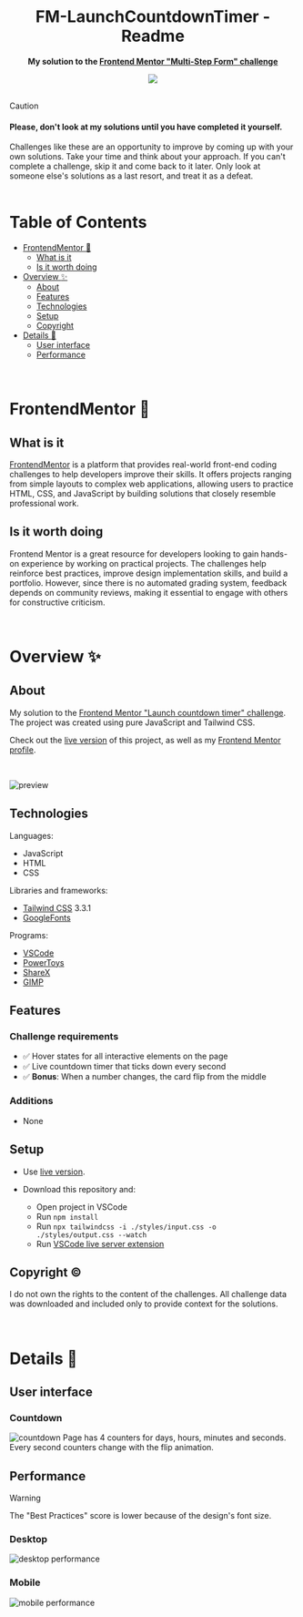 <h1 align="center">FM-LaunchCountdownTimer - Readme</h1>
<p align="center">
  <strong>
    My solution to the <a href="https://www.frontendmentor.io/challenges/multistep-form-YVAnSdqQBJ" target="_blank">Frontend Mentor "Multi-Step Form" challenge</a>
  </strong>
</p>
<div align="center">
  <a href="https://www.frontendmentor.io/home">
    <img src="_for_readme/banner.jpg?">
  </a>
</div>

<br>

> [!CAUTION]  
> <h4>Please, don't look at my solutions until you have completed it yourself.</h4>
> Challenges like these are an opportunity to improve by coming up with your own solutions. Take your time and think about your approach.  
> If you can't complete a challenge, skip it and come back to it later. Only look at someone else's solutions as a last resort, and treat it as a defeat.

<br>

# Table of Contents
* [FrontendMentor :thinking:](#frontendmentor-thinking)
  * [What is it](#what-is-it)
  * [Is it worth doing](#is-it-worth-doing)
* [Overview :sparkles:](#overview-sparkles)
  * [About](#about)
  * [Features](#features)
  * [Technologies](#technologies)
  * [Setup](#setup)
  * [Copyright](#copyright-copyright)
* [Details :scroll:](#details-scroll)
  * [User interface](#user-interface)
  * [Performance](#performance)

<br>

# FrontendMentor :thinking:

## What is it
[FrontendMentor](https://www.frontendmentor.io/home) is a platform that provides real-world front-end coding challenges to help developers improve their skills. It offers projects ranging from simple layouts to complex web applications, allowing users to practice HTML, CSS, and JavaScript by building solutions that closely resemble professional work.  

## Is it worth doing
Frontend Mentor is a great resource for developers looking to gain hands-on experience by working on practical projects. The challenges help reinforce best practices, improve design implementation skills, and build a portfolio. However, since there is no automated grading system, feedback depends on community reviews, making it essential to engage with others for constructive criticism.  

<br>

# Overview :sparkles:

## About
My solution to the [Frontend Mentor "Launch countdown timer" challenge](https://www.frontendmentor.io/challenges/launch-countdown-timer-N0XkGfyz-). The project was created using pure JavaScript and Tailwind CSS.

Check out the [live version](https://pasek108.github.io/FM-LaunchCountdownTimer/) of this project, as well as my [Frontend Mentor profile](https://www.frontendmentor.io/profile/Pasek108).

<br>

![preview](/_for_readme/preview.png)

## Technologies
Languages:
- JavaScript
- HTML
- CSS

Libraries and frameworks:
- [Tailwind CSS](https://tailwindcss.com) 3.3.1
- [GoogleFonts](https://fonts.google.com)
  
Programs:
- [VSCode](https://code.visualstudio.com)
- [PowerToys](https://learn.microsoft.com/en-us/windows/powertoys/)
- [ShareX](https://getsharex.com)
- [GIMP](https://www.gimp.org)

## Features
### Challenge requirements
- ✅ Hover states for all interactive elements on the page
- ✅ Live countdown timer that ticks down every second
- ✅ **Bonus**: When a number changes, the card flip from the middle

### Additions
- None

## Setup
- Use [live version](https://pasek108.github.io/FM-LaunchCountdownTimer/).

- Download this repository and:
  - Open project in VSCode
  - Run `npm install`
  - Run `npx tailwindcss -i ./styles/input.css -o ./styles/output.css --watch`
  - Run [VSCode live server extension](https://marketplace.visualstudio.com/items?itemName=ritwickdey.LiveServer)

## Copyright :copyright:
I do not own the rights to the content of the challenges. All challenge data was downloaded and included only to provide context for the solutions.

<br>


# Details :scroll:

## User interface
### Countdown
![countdown](/_for_readme/preview.png)
Page has 4 counters for days, hours, minutes and seconds. Every second counters change with the flip animation. 

## Performance
> [!WARNING]  
> The "Best Practices" score is lower because of the design's font size.

### Desktop
![desktop performance](/_for_readme/desktop-performance.png)

### Mobile
![mobile performance](/_for_readme/mobile-performance.png)

